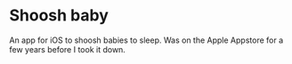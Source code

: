 # Shoosh baby
An app for iOS to shoosh babies to sleep. Was on the Apple Appstore for a few years before I took it down.